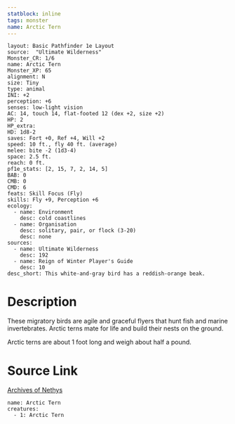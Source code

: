 ```yaml
---
statblock: inline
tags: monster
name: Arctic Tern
---
```

```statblock
layout: Basic Pathfinder 1e Layout
source:  "Ultimate Wilderness"
Monster_CR: 1/6
name: Arctic Tern
Monster_XP: 65
alignment: N
size: Tiny
type: animal
INI: +2
perception: +6
senses: low-light vision
AC: 14, touch 14, flat-footed 12 (dex +2, size +2)
HP: 2
HP_extra: 
HD: 1d8-2
saves: Fort +0, Ref +4, Will +2
speed: 10 ft., fly 40 ft. (average)
melee: bite -2 (1d3-4)
space: 2.5 ft.
reach: 0 ft.
pf1e_stats: [2, 15, 7, 2, 14, 5]
BAB: 0
CMB: 0
CMD: 6
feats: Skill Focus (Fly)
skills: Fly +9, Perception +6
ecology:
  - name: Environment
    desc: cold coastlines
  - name: Organisation
    desc: solitary, pair, or flock (3-20)
    desc: none
sources:
  - name: Ultimate Wilderness
    desc: 192
  - name: Reign of Winter Player's Guide
    desc: 10
desc_short: This white-and-gray bird has a reddish-orange beak.
```
# Description
These migratory birds are agile and graceful flyers that hunt fish and marine invertebrates. Arctic terns mate for life and build their nests on the ground.

 Arctic terns are about 1 foot long and weigh about half a pound.
# Source Link
[Archives of Nethys](https://aonprd.com/MonsterDisplay.aspx?ItemName=Arctic%20Tern)
```encounter-table
name: Arctic Tern
creatures:
  - 1: Arctic Tern
```
